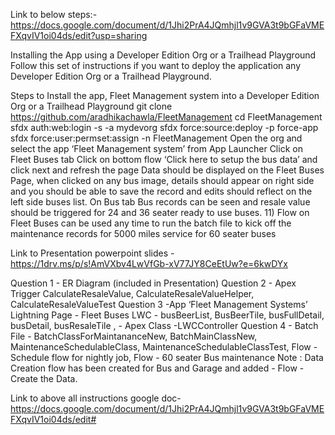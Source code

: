 
Link to below steps:- https://docs.google.com/document/d/1Jhi2PrA4JQmhjl1v9GVA3t9bGFaVMEFXqvIV1oi04ds/edit?usp=sharing


Installing the App using a Developer Edition Org or a Trailhead Playground
Follow this set of instructions if you want to deploy the application  any  Developer Edition Org or a Trailhead Playground.


Steps to Install the  app, Fleet Management system into a Developer Edition Org or a Trailhead Playground
git clone https://github.com/aradhikachawla/FleetManagement
cd FleetManagement
sfdx auth:web:login -s -a mydevorg
sfdx force:source:deploy -p force-app
sfdx force:user:permset:assign -n FleetManagement
Open the org and select the app  ‘Fleet Management system’  from App Launcher
Click on Fleet Buses tab
Click on bottom flow  ‘Click here to setup the bus data’ and click next and refresh the page
Data should be displayed on the Fleet Buses Page, when clicked on any bus image, details should appear on right side and you should be able to save the record and edits should reflect on the left side  buses list.
On Bus tab Bus records can be seen and resale value should be triggered for 24 and 36 seater ready to use buses.
 11) Flow on Fleet Buses  can be used any time to run the batch file to kick off the maintenance records for 5000 miles service for 60 seater buses

Link to Presentation powerpoint slides -  https://1drv.ms/p/s!AmVXbv4LwVfGb-xV77JY8CeEtUw?e=6kwDYx

Question 1 - ER Diagram (included in Presentation)
Question 2 - Apex Trigger 
CalculateResaleValue, CalculateResaleValueHelper, CalculateResaleValueTest
Question 3 -App ‘Fleet Management Systems’ 
Lightning Page - Fleet Buses  LWC - busBeerList, BusBeerTile, busFullDetail, busDetail, busResaleTile ,  - Apex Class -LWCController
Question 4 - Batch File - BatchClassForMaintananceNew, BatchMainClassNew,  MaintenanceSchedulableClass, MaintenanceSchedulableClassTest, Flow - Schedule flow for nightly job,    Flow - 60 seater Bus maintenance
Note : Data Creation flow has been created for Bus and Garage and added - Flow - Create the Data.

 
Link to above all instructions google doc- https://docs.google.com/document/d/1Jhi2PrA4JQmhjl1v9GVA3t9bGFaVMEFXqvIV1oi04ds/edit#
 










